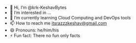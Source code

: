 - 👋 Hi, I’m @krk-KeshavBytes
- 👀 I’m interested in ...
- 🌱 I’m currently learning Cloud Computing and DevOps tools
- 📫 How to reach me itsrazzzkeshav@gmail.com
- 😄 Pronouns: he/him/his
- ⚡ Fun fact: There no fun only facts

<!---
Krk-Keshav0021/Krk-Keshav0021 is a ✨ special ✨ repository because its `README.md` (this file) appears on your GitHub profile.
You can click the Preview link to take a look at your changes.
--->
